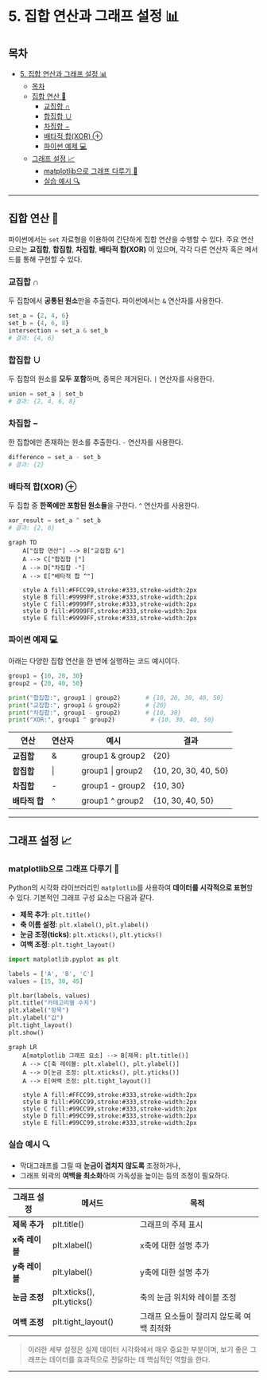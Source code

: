 # 5. 집합 연산과 그래프 설정 📊

## 목차
- [5. 집합 연산과 그래프 설정 📊](#5-집합-연산과-그래프-설정-)
  - [목차](#목차)
  - [집합 연산 🔢](#집합-연산-)
    - [교집합 ∩](#교집합-)
    - [합집합 ∪](#합집합-)
    - [차집합 −](#차집합-)
    - [배타적 합(XOR) ⊕](#배타적-합xor-)
    - [파이썬 예제 💻](#파이썬-예제-)
  - [그래프 설정 📈](#그래프-설정-)
    - [matplotlib으로 그래프 다루기 🎨](#matplotlib으로-그래프-다루기-)
    - [실습 예시 🔍](#실습-예시-)

---

## 집합 연산 🔢

파이썬에서는 `set` 자료형을 이용하여 간단하게 집합 연산을 수행할 수 있다. 주요 연산으로는 **교집합**, **합집합**, **차집합**, **배타적 합(XOR)** 이 있으며, 각각 다른 연산자 혹은 메서드를 통해 구현할 수 있다.

### 교집합 ∩

두 집합에서 **공통된 원소**만을 추출한다. 파이썬에서는 `&` 연산자를 사용한다.

```python
set_a = {2, 4, 6}
set_b = {4, 6, 8}
intersection = set_a & set_b
# 결과: {4, 6}
```

### 합집합 ∪

두 집합의 원소를 **모두 포함**하며, 중복은 제거된다. `|` 연산자를 사용한다.

```python
union = set_a | set_b
# 결과: {2, 4, 6, 8}
```

### 차집합 −

한 집합에만 존재하는 원소를 추출한다. `-` 연산자를 사용한다.

```python
difference = set_a - set_b
# 결과: {2}
```

### 배타적 합(XOR) ⊕

두 집합 중 **한쪽에만 포함된 원소들**을 구한다. `^` 연산자를 사용한다.

```python
xor_result = set_a ^ set_b
# 결과: {2, 8}
```

```mermaid
graph TD
    A["집합 연산"] --> B["교집합 &"]
    A --> C["합집합 |"]
    A --> D["차집합 -"]
    A --> E["배타적 합 ^"]
    
    style A fill:#FFCC99,stroke:#333,stroke-width:2px
    style B fill:#9999FF,stroke:#333,stroke-width:2px
    style C fill:#9999FF,stroke:#333,stroke-width:2px
    style D fill:#9999FF,stroke:#333,stroke-width:2px
    style E fill:#9999FF,stroke:#333,stroke-width:2px
```

### 파이썬 예제 💻

아래는 다양한 집합 연산을 한 번에 실행하는 코드 예시이다.

```python
group1 = {10, 20, 30}
group2 = {20, 40, 50}

print("합집합:", group1 | group2)       # {10, 20, 30, 40, 50}
print("교집합:", group1 & group2)       # {20}
print("차집합:", group1 - group2)       # {10, 30}
print("XOR:", group1 ^ group2)          # {10, 30, 40, 50}
```

| 연산 | 연산자 | 예시 | 결과 |
|------|--------|------|------|
| **교집합** | & | group1 & group2 | {20} |
| **합집합** | \| | group1 \| group2 | {10, 20, 30, 40, 50} |
| **차집합** | - | group1 - group2 | {10, 30} |
| **배타적 합** | ^ | group1 ^ group2 | {10, 30, 40, 50} |

---

## 그래프 설정 📈

### matplotlib으로 그래프 다루기 🎨

Python의 시각화 라이브러리인 `matplotlib`를 사용하여 **데이터를 시각적으로 표현**할 수 있다. 기본적인 그래프 구성 요소는 다음과 같다.

- **제목 추가**: `plt.title()`
- **축 이름 설정**: `plt.xlabel()`, `plt.ylabel()`
- **눈금 조정(ticks)**: `plt.xticks()`, `plt.yticks()`
- **여백 조정**: `plt.tight_layout()`

```python
import matplotlib.pyplot as plt

labels = ['A', 'B', 'C']
values = [15, 30, 45]

plt.bar(labels, values)
plt.title("카테고리별 수치")
plt.xlabel("항목")
plt.ylabel("값")
plt.tight_layout()
plt.show()
```

```mermaid
graph LR
    A[matplotlib 그래프 요소] --> B[제목: plt.title()]
    A --> C[축 레이블: plt.xlabel(), plt.ylabel()]
    A --> D[눈금 조정: plt.xticks(), plt.yticks()]
    A --> E[여백 조정: plt.tight_layout()]
    
    style A fill:#FFCC99,stroke:#333,stroke-width:2px
    style B fill:#99CC99,stroke:#333,stroke-width:2px
    style C fill:#99CC99,stroke:#333,stroke-width:2px
    style D fill:#99CC99,stroke:#333,stroke-width:2px
    style E fill:#99CC99,stroke:#333,stroke-width:2px
```

### 실습 예시 🔍

- 막대그래프를 그릴 때 **눈금이 겹치지 않도록** 조정하거나, 
- 그래프 외곽의 **여백을 최소화**하여 가독성을 높이는 등의 조정이 필요하다.

| 그래프 설정 | 메서드 | 목적 |
|------------|--------|------|
| **제목 추가** | plt.title() | 그래프의 주제 표시 |
| **x축 레이블** | plt.xlabel() | x축에 대한 설명 추가 |
| **y축 레이블** | plt.ylabel() | y축에 대한 설명 추가 |
| **눈금 조정** | plt.xticks(), plt.yticks() | 축의 눈금 위치와 레이블 조정 |
| **여백 조정** | plt.tight_layout() | 그래프 요소들이 잘리지 않도록 여백 최적화 |

> 이러한 세부 설정은 실제 데이터 시각화에서 매우 중요한 부분이며, 보기 좋은 그래프는 데이터를 효과적으로 전달하는 데 핵심적인 역할을 한다.

---
